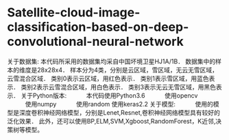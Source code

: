 # Satellite-cloud-image-classification-based-on-deep-convolutional-neural-network
关于数据集: 本代码所采用的数据集均采自中国坏境卫星HJ1A/1B． 数据集中的样本的维度是28x28x4． 样本分为4类，分别是云区域，雪区域，无云无雪区域，云雪混合区域． 
类别0表示云区域，用红色表示． 
类别1表示雪区域，用蓝色表示． 
类别2表示云雪混合区域，用白色表示． 
类别3表示无云无雪区域，用黑色表示． 
关于Python版本: 
　　　本代码使用Python3.6 
　　　使用opencv 
　　　使用numpy 
　　　使用random 
     使用keras2.2
关于模型: 
　　　使用的模型是深度卷积神经网络模型，分别是Lenet,Resnet,卷积神经网络模型具有较好的泛化效果．
 此外，还可以使用BP,ELM,SVM,Xgboost,RandomForest，K近邻,决策树等模型。
